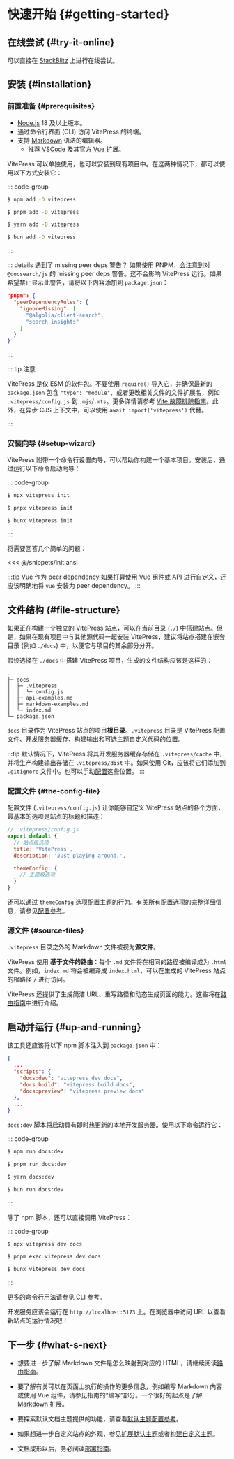# 快速开始 {#getting-started}

## 在线尝试 {#try-it-online}

可以直接在 [StackBlitz](https://vitepress.new) 上进行在线尝试。

## 安装 {#installation}

### 前置准备 {#prerequisites}

- [Node.js](https://nodejs.org/) 18 及以上版本。
- 通过命令行界面 (CLI) 访问 VitePress 的终端。
- 支持 [Markdown](https://en.wikipedia.org/wiki/Markdown) 语法的编辑器。
  - 推荐 [VSCode](https://code.visualstudio.com/) 及其[官方 Vue 扩展](https://marketplace.visualstudio.com/items?itemName=Vue.volar)。

VitePress 可以单独使用，也可以安装到现有项目中。在这两种情况下，都可以使用以下方式安装它：

::: code-group

```sh [npm]
$ npm add -D vitepress
```

```sh [pnpm]
$ pnpm add -D vitepress
```

```sh [yarn]
$ yarn add -D vitepress
```

```sh [bun]
$ bun add -D vitepress
```

:::

::: details 遇到了 missing peer deps 警告？
如果使用 PNPM，会注意到对 `@docsearch/js` 的 missing peer deps 警告。这不会影响 VitePress 运行。如果希望禁止显示此警告，请将以下内容添加到 `package.json`：

```json
"pnpm": {
  "peerDependencyRules": {
    "ignoreMissing": [
      "@algolia/client-search",
      "search-insights"
    ]
  }
}
```

:::

::: tip 注意

VitePress 是仅 ESM 的软件包。不要使用 `require()` 导入它，并确保最新的 `package.json` 包含 `"type": "module"`，或者更改相关文件的文件扩展名，例如 `.vitepress/config.js` 到 `.mjs`/`.mts`。更多详情请参考 [Vite 故障排除指南](http://vitejs.dev/guide/troubleshooting.html#this-package-is-esm-only)。此外，在异步 CJS 上下文中，可以使用 `await import('vitepress')` 代替。

:::

### 安装向导 {#setup-wizard}

VitePress 附带一个命令行设置向导，可以帮助你构建一个基本项目。安装后，通过运行以下命令启动向导：

::: code-group

```sh [npm]
$ npx vitepress init
```

```sh [pnpm]
$ pnpx vitepress init
```

```sh [bun]
$ bunx vitepress init
```

:::

将需要回答几个简单的问题：

<<< @/snippets/init.ansi

:::tip Vue 作为 peer dependency
如果打算使用 Vue 组件或 API 进行自定义，还应该明确地将 `vue` 安装为 peer dependency。
:::

## 文件结构 {#file-structure}

如果正在构建一个独立的 VitePress 站点，可以在当前目录 (`./`) 中搭建站点。但是，如果在现有项目中与其他源代码一起安装 VitePress，建议将站点搭建在嵌套目录 (例如 `./docs`) 中，以便它与项目的其余部分分开。

假设选择在 `./docs` 中搭建 VitePress 项目，生成的文件结构应该是这样的：

```
.
├─ docs
│  ├─ .vitepress
│  │  └─ config.js
│  ├─ api-examples.md
│  ├─ markdown-examples.md
│  └─ index.md
└─ package.json
```

 `docs` 目录作为 VitePress 站点的项目**根目录**。`.vitepress` 目录是 VitePress 配置文件、开发服务器缓存、构建输出和可选主题自定义代码的位置。

:::tip
默认情况下，VitePress 将其开发服务器缓存存储在 `.vitepress/cache` 中，并将生产构建输出存储在 `.vitepress/dist` 中。如果使用 Git，应该将它们添加到 `.gitignore` 文件中。也可以手动[配置](../reference/site-config#outdir)这些位置。
:::

### 配置文件 {#the-config-file}

配置文件 (`.vitepress/config.js`) 让你能够自定义 VitePress 站点的各个方面，最基本的选项是站点的标题和描述：

```js
// .vitepress/config.js
export default {
  // 站点级选项
  title: 'VitePress',
  description: 'Just playing around.',

  themeConfig: {
    // 主题级选项
  }
}
```

还可以通过 `themeConfig` 选项配置主题的行为。有关所有配置选项的完整详细信息，请参见[配置参考](../reference/site-config)。

### 源文件 {#source-files}

`.vitepress` 目录之外的 Markdown 文件被视为**源文件**。

VitePress 使用 **基于文件的路由**：每个 `.md` 文件将在相同的路径被编译成为 `.html` 文件。例如，`index.md` 将会被编译成 `index.html`，可以在生成的 VitePress 站点的根路径 `/` 进行访问。

VitePress 还提供了生成简洁 URL、重写路径和动态生成页面的能力。这些将在[路由指南](./routing)中进行介绍。

## 启动并运行 {#up-and-running}

该工具还应该将以下 npm 脚本注入到 `package.json` 中：

```json
{
  ...
  "scripts": {
    "docs:dev": "vitepress dev docs",
    "docs:build": "vitepress build docs",
    "docs:preview": "vitepress preview docs"
  },
  ...
}
```

`docs:dev` 脚本将启动具有即时热更新的本地开发服务器。使用以下命令运行它：

::: code-group

```sh [npm]
$ npm run docs:dev
```

```sh [pnpm]
$ pnpm run docs:dev
```

```sh [yarn]
$ yarn docs:dev
```

```sh [bun]
$ bun run docs:dev
```

:::

除了 npm 脚本，还可以直接调用 VitePress：

::: code-group

```sh [npm]
$ npx vitepress dev docs
```

```sh [pnpm]
$ pnpm exec vitepress dev docs
```

```sh [bun]
$ bunx vitepress dev docs
```

:::

更多的命令行用法请参见 [CLI 参考](../reference/cli)。

开发服务应该会运行在 `http://localhost:5173` 上。在浏览器中访问 URL 以查看新站点的运行情况吧！

## 下一步 {#what-s-next}

- 想要进一步了解 Markdown 文件是怎么映射到对应的 HTML，请继续阅读[路由指南](./routing)。

- 要了解有关可以在页面上执行的操作的更多信息，例如编写 Markdown 内容或使用 Vue 组件，请参见指南的“编写”部分。一个很好的起点是了解 [Markdown 扩展](./markdown)。

- 要探索默认文档主题提供的功能，请查看[默认主题配置参考](../reference/default-theme-config)。

- 如果想进一步自定义站点的外观，参见[扩展默认主题](./extending-default-theme)或者[构建自定义主题](./custom-theme)。

- 文档成形以后，务必阅读[部署指南](./deploy)。
